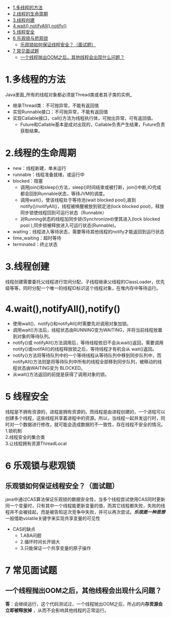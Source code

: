 
<!-- @import "[TOC]" {cmd="toc" depthFrom=1 depthTo=6 orderedList=false} -->
<!-- code_chunk_output -->

* [1.多线程的方法](#1多线程的方法)
* [2.线程的生命周期](#2线程的生命周期)
* [3.线程创建](#3线程创建)
* [4.wait(),notifyAll(),notify()](#4waitnotifyallnotify)
* [5 线程安全](#5-线程安全)
* [6 乐观锁与悲观锁](#6-乐观锁与悲观锁)
	* [乐观锁如何保证线程安全？（面试题）](#乐观锁如何保证线程安全面试题)
* [7 常见面试题](#7-常见面试题)
	* [一个线程抛出OOM之后，其他线程会出现什么问题？](#一个线程抛出oom之后其他线程会出现什么问题)

<!-- /code_chunk_output -->

# 1.多线程的方法
Java里面_所有的线程对象都必须是Thread类或者其子类的实例_
  - 继承Thread类：不可抛异常，不能有返回值
  - 实现Runnable接口：不可抛异常，不能有返回值
  - 实现Callable接口，call()方法为线程执行体，可抛出异常，可有返回值。
    - Future和Callable基本是成对出现的，Callable负责产生结果，Future负责获取结果。  

# 2.线程的生命周期
  - new：线程新建，单未运行
  - runnable：线程准备就绪，或运行中
  - blocked：阻塞
      - 调用join()和sleep()方法，sleep()时间结束或被打断，join()中断,IO完成都会回到Runnable状态，等待JVM的调度。
      - 调用wait()，使该线程处于等待池(wait blocked pool),直到notify()/notifyAll()，线程被唤醒被放到锁定池(lock blocked pool)，释放同步锁使线程回到可运行状态（Runnable）
      - 对Running状态的线程加同步锁(Synchronized)使其进入(lock blocked pool ),同步锁被释放进入可运行状态(Runnable)。
  - waiting：线程进入等待状态，需要等待其他线程的notify才能返回到运行状态
  - time_waiting：超时等待
  - terminated：终止状态

# 3.线程创建  
线程创建需要委托父线程进行空间分配，子线程继承父线程的ClassLoader，优先级等等，同时分配一个唯一的线程ID标识这个线程对象，在堆内存中等待运行。

# 4.wait(),notifyAll(),notify()
  - 使用wait()、notify()和notifyAll()时需要先对调用对象加锁。
  - 调用wait()方法后，线程状态由RUNNING变为WAITING，并将当前线程放置到对象的等待队列。
  - notify()或 notifyAll()方法调用后，等待线程依旧不会从wait()返回，需要调用notify()或notifAll()的线程释放锁之后，等待线程才有机会从 wait()返回。
  - notify()方法将等待队列中的一个等待线程从等待队列中移到同步队列中，而notifyAll()方法则是将等待队列中所有的线程全部移到同步队列，被移动的线程状态由WAITING变为 BLOCKED。
  - 从wait()方法返回的前提是获得了调用对象的锁。

# 5 线程安全
线程是不拥有资源的，进程是拥有资源的。而线程是由进程创建的，一个进程可以创建多个线程，这些线程共享着进程中的资源。所以，当线程一起并发运行时，同时对一个数据进行修改，就可能会造成数据的不一致性，存在线程不安全的情况。  
1.锁机制  
2.线程安全的集合类  
3.让线程拥有资源ThreadLocal

# 6 乐观锁与悲观锁
## 乐观锁如何保证线程安全？（面试题）
java中通过CAS算法保证乐观锁的数据安全性，当多个线程尝试使用CAS同时更新同一个变量时，只有其中一个线程能更新变量的值，而其它线程都失败，失败的线程并不会被挂起，而是被告知这次竞争中失败，并可以再次尝试。_**乐观是一种思想**_
一般借助volatile关键字来实现共享变量的可见性
- CAS的缺点
  - 1.ABA问题
  - 2.循环时间长开销大
  - 3.只能保证一个共享变量的原子操作
# 7 常见面试题
## 一个线程抛出OOM之后，其他线程会出现什么问题？
**答**：会继续运行，这个代码测试过，一个线程抛出OOM之后，所占的内**存资源会立即被释放掉** ，从而不会影响其他线程的正常运行。
